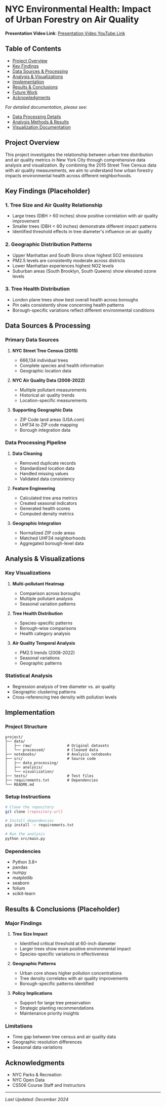 # NYC Environmental Health: Impact of Urban Forestry on Air Quality

**Presentation Video Link**: [Presentation Video YouTube Link](https://youtu.be/GwchIiqQQ1I)

## Table of Contents
- [Project Overview](#project-overview)
- [Key Findings](#key-findings)
- [Data Sources & Processing](#data-sources--processing)
- [Analysis & Visualizations](#analysis--visualizations)
- [Implementation](#implementation)
- [Results & Conclusions](#results--conclusions)
- [Future Work](#future-work)
- [Acknowledgments](#acknowledgments)

*For detailed documentation, please see:*
- [Data Processing Details](docs/DATA_PROCESSING.md)
- [Analysis Methods & Results](docs/ANALYSIS.md)
- [Visualization Documentation](docs/VISUALIZATIONS.md)

## Project Overview
This project investigates the relationship between urban tree distribution and air quality metrics in New York City through comprehensive data analysis and visualization. By combining the 2015 Street Tree Census data with air quality measurements, we aim to understand how urban forestry impacts environmental health across different neighborhoods.

## Key Findings (Placeholder)

### 1. Tree Size and Air Quality Relationship
- Large trees (DBH > 60 inches) show positive correlation with air quality improvement
- Smaller trees (DBH < 60 inches) demonstrate different impact patterns
- Identified threshold effects in tree diameter's influence on air quality

### 2. Geographic Distribution Patterns
- Upper Manhattan and South Bronx show highest SO2 emissions
- PM2.5 levels are consistently moderate across districts
- Lower Manhattan experiences highest NO2 levels
- Suburban areas (South Brooklyn, South Queens) show elevated ozone levels

### 3. Tree Health Distribution
- London plane trees show best overall health across boroughs
- Pin oaks consistently show concerning health patterns
- Borough-specific variations reflect different environmental conditions

## Data Sources & Processing

### Primary Data Sources
1. **NYC Street Tree Census (2015)**
   - 666,134 individual trees
   - Complete species and health information
   - Geographic location data

2. **NYC Air Quality Data (2008-2022)**
   - Multiple pollutant measurements
   - Historical air quality trends
   - Location-specific measurements

3. **Supporting Geographic Data**
   - ZIP Code land areas (USA.com)
   - UHF34 to ZIP code mapping
   - Borough integration data

### Data Processing Pipeline
1. **Data Cleaning**
   - Removed duplicate records
   - Standardized location data
   - Handled missing values
   - Validated data consistency

2. **Feature Engineering**
   - Calculated tree area metrics
   - Created seasonal indicators
   - Generated health scores
   - Computed density metrics

3. **Geographic Integration**
   - Normalized ZIP code areas
   - Matched UHF34 neighborhoods
   - Aggregated borough-level data

## Analysis & Visualizations

### Key Visualizations
1. **Multi-pollutant Heatmap**
   - Comparison across boroughs
   - Multiple pollutant analysis
   - Seasonal variation patterns

2. **Tree Health Distribution**
   - Species-specific patterns
   - Borough-wise comparisons
   - Health category analysis

3. **Air Quality Temporal Analysis**
   - PM2.5 trends (2008-2022)
   - Seasonal variations
   - Geographic patterns

### Statistical Analysis
- Regression analysis of tree diameter vs. air quality
- Geographic clustering patterns
- Cross-referencing tree density with pollution levels

## Implementation

### Project Structure
```
project/
├── data/
│   ├── raw/                # Original datasets
│   └── processed/          # Cleaned data
├── notebooks/              # Analysis notebooks
├── src/                    # Source code
│   ├── data_processing/    
│   ├── analysis/          
│   └── visualization/      
├── tests/                  # Test files
├── requirements.txt        # Dependencies
└── README.md              
```

### Setup Instructions
```bash
# Clone the repository
git clone [repository-url]

# Install dependencies
pip install -r requirements.txt

# Run the analysis
python src/main.py
```

### Dependencies
- Python 3.8+
- pandas
- numpy
- matplotlib
- seaborn
- folium
- scikit-learn

## Results & Conclusions (Placeholder)

### Major Findings
1. **Tree Size Impact**
   - Identified critical threshold at 60-inch diameter
   - Larger trees show more positive environmental impact
   - Species-specific variations in effectiveness

2. **Geographic Patterns**
   - Urban core shows higher pollution concentrations
   - Tree density correlates with air quality improvements
   - Borough-specific patterns identified

3. **Policy Implications**
   - Support for large tree preservation
   - Strategic planting recommendations
   - Maintenance priority insights

### Limitations
- Time gap between tree census and air quality data
- Geographic resolution differences
- Seasonal data variations

## Acknowledgments
- NYC Parks & Recreation
- NYC Open Data
- CS506 Course Staff and Instructors

---
*Last Updated: December 2024*